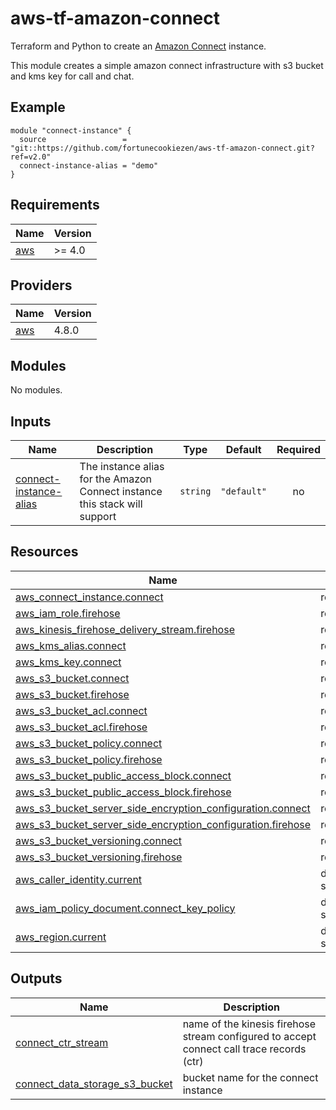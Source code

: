 # aws-tf-amazon-connect

Terraform and Python to create an [Amazon Connect](https://aws.amazon.com/connect/) instance.

This module creates a simple amazon connect infrastructure with s3 bucket and kms key for call and chat.


<!-- BEGIN_TF_DOCS -->


## Example

```hcl
module "connect-instance" {
  source                 = "git::https://github.com/fortunecookiezen/aws-tf-amazon-connect.git?ref=v2.0"
  connect-instance-alias = "demo"
}
```

## Requirements

| Name | Version |
|------|---------|
| <a name="requirement_aws"></a> [aws](#requirement\_aws) | >= 4.0 |

## Providers

| Name | Version |
|------|---------|
| <a name="provider_aws"></a> [aws](#provider\_aws) | 4.8.0 |

## Modules

No modules.

## Inputs

| Name | Description | Type | Default | Required |
|------|-------------|------|---------|:--------:|
| <a name="input_connect-instance-alias"></a> [connect-instance-alias](#input\_connect-instance-alias) | The instance alias for the Amazon Connect instance this stack will support | `string` | `"default"` | no |

## Resources

| Name | Type |
|------|------|
| [aws_connect_instance.connect](https://registry.terraform.io/providers/hashicorp/aws/latest/docs/resources/connect_instance) | resource |
| [aws_iam_role.firehose](https://registry.terraform.io/providers/hashicorp/aws/latest/docs/resources/iam_role) | resource |
| [aws_kinesis_firehose_delivery_stream.firehose](https://registry.terraform.io/providers/hashicorp/aws/latest/docs/resources/kinesis_firehose_delivery_stream) | resource |
| [aws_kms_alias.connect](https://registry.terraform.io/providers/hashicorp/aws/latest/docs/resources/kms_alias) | resource |
| [aws_kms_key.connect](https://registry.terraform.io/providers/hashicorp/aws/latest/docs/resources/kms_key) | resource |
| [aws_s3_bucket.connect](https://registry.terraform.io/providers/hashicorp/aws/latest/docs/resources/s3_bucket) | resource |
| [aws_s3_bucket.firehose](https://registry.terraform.io/providers/hashicorp/aws/latest/docs/resources/s3_bucket) | resource |
| [aws_s3_bucket_acl.connect](https://registry.terraform.io/providers/hashicorp/aws/latest/docs/resources/s3_bucket_acl) | resource |
| [aws_s3_bucket_acl.firehose](https://registry.terraform.io/providers/hashicorp/aws/latest/docs/resources/s3_bucket_acl) | resource |
| [aws_s3_bucket_policy.connect](https://registry.terraform.io/providers/hashicorp/aws/latest/docs/resources/s3_bucket_policy) | resource |
| [aws_s3_bucket_policy.firehose](https://registry.terraform.io/providers/hashicorp/aws/latest/docs/resources/s3_bucket_policy) | resource |
| [aws_s3_bucket_public_access_block.connect](https://registry.terraform.io/providers/hashicorp/aws/latest/docs/resources/s3_bucket_public_access_block) | resource |
| [aws_s3_bucket_public_access_block.firehose](https://registry.terraform.io/providers/hashicorp/aws/latest/docs/resources/s3_bucket_public_access_block) | resource |
| [aws_s3_bucket_server_side_encryption_configuration.connect](https://registry.terraform.io/providers/hashicorp/aws/latest/docs/resources/s3_bucket_server_side_encryption_configuration) | resource |
| [aws_s3_bucket_server_side_encryption_configuration.firehose](https://registry.terraform.io/providers/hashicorp/aws/latest/docs/resources/s3_bucket_server_side_encryption_configuration) | resource |
| [aws_s3_bucket_versioning.connect](https://registry.terraform.io/providers/hashicorp/aws/latest/docs/resources/s3_bucket_versioning) | resource |
| [aws_s3_bucket_versioning.firehose](https://registry.terraform.io/providers/hashicorp/aws/latest/docs/resources/s3_bucket_versioning) | resource |
| [aws_caller_identity.current](https://registry.terraform.io/providers/hashicorp/aws/latest/docs/data-sources/caller_identity) | data source |
| [aws_iam_policy_document.connect_key_policy](https://registry.terraform.io/providers/hashicorp/aws/latest/docs/data-sources/iam_policy_document) | data source |
| [aws_region.current](https://registry.terraform.io/providers/hashicorp/aws/latest/docs/data-sources/region) | data source |

## Outputs

| Name | Description |
|------|-------------|
| <a name="output_connect_ctr_stream"></a> [connect\_ctr\_stream](#output\_connect\_ctr\_stream) | name of the kinesis firehose stream configured to accept connect call trace records (ctr) |
| <a name="output_connect_data_storage_s3_bucket"></a> [connect\_data\_storage\_s3\_bucket](#output\_connect\_data\_storage\_s3\_bucket) | bucket name for the connect instance |
<!-- END_TF_DOCS -->